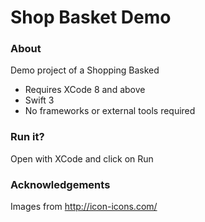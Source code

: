 # **Shop Basket Demo** #

### About ###
Demo project of a Shopping Basked
* Requires XCode 8 and above
* Swift 3
* No frameworks or external tools required

### Run it? ###
Open with XCode and click on Run

### Acknowledgements ###
Images from http://icon-icons.com/